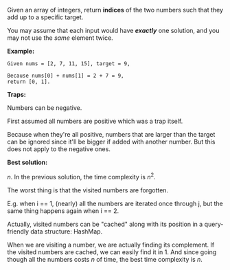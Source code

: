 Given an array of integers, return **indices** of the two numbers such that they add up to a specific target.

You may assume that each input would have ***exactly*** one solution, and you may not use the *same* element twice.

**Example:**

```
Given nums = [2, 7, 11, 15], target = 9,

Because nums[0] + nums[1] = 2 + 7 = 9,
return [0, 1].
```

**Traps:**

Numbers can be negative.

First assumed all numbers are positive which was a trap itself.

Because when they're all positive,
numbers that are larger than the target can be ignored since
it'll be bigger if added with another number. But this does not
apply to the negative ones.

**Best solution:**

$n$. In the previous solution, the time complexity is $n^2$.

The worst thing is that the visited numbers are forgotten.

E.g. when i == 1, (nearly) all the numbers are iterated once through j,
but the same thing happens again when i == 2.

Actually, visited numbers can be "cached" along with its position in a
query-friendly data structure: HashMap.

When we are visiting a number, we are actually finding its complement. If
the visited numbers are cached, we can easily find it in $1$. And since
going though all the numbers costs $n$ of time, the best time complexity is
$n$.